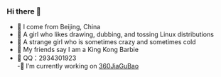 ### Hi there 👋
- 🔭 I come from Beijing, China
- 🌱 A girl who likes drawing, dubbing, and tossing Linux distributions
- 👯 A strange girl who is sometimes crazy and sometimes cold
- 🤔 My friends say I am a King Kong Barbie
- 💬  QQ：2934301923<br>
-🔭 I’m currently working on <a href="https://jiagu.360.cn">360JiaGuBao</a>
